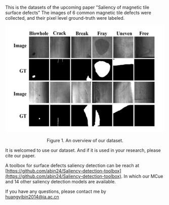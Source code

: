 This is the datasets of the upcoming paper "Saliency of magnetic tile surface defects" 
The images of 6 common magnetic tile defects were collected, and their pixel level ground-truth were labeled.

<center> 

![dataset](./dataset.jpg) 



Figure 1. An overview of our dataset.


</center> 
It is welcomed to use our dataset. And if it is used in your research, please cite our paper. 

A toolbox for surface defects saliency detection can be reach at [https://github.com/abin24/Saliency-detection-toolbox](https://github.com/abin24/Saliency-detection-toolbox). In which our MCue and 14 other saliency detection models are available. 


If you have any questions, please contact me by  
 [huangyibin2014@ia.ac.cn](huangyibin2014@ia.ac.cn)
